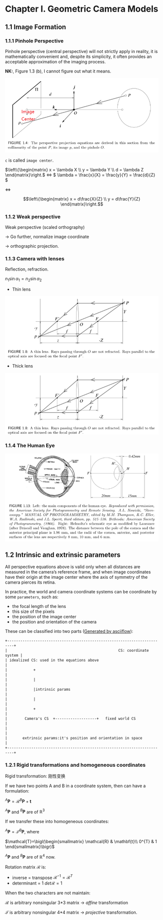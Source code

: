 # Chapter I. Geometric Camera Models

## 1.1 Image Formation

### 1.1.1 Pinhole Perspective

Pinhole perspective (central perspective) will not strictly apply in reality, it is mathematically convenient and, despite its simplicity, it often provides
an acceptable approximation of the imaging process.


**NK:**, Figure 1.3 (b), I cannot figure out what it means.


![pinhole perspective](pics_c1/f_1.4.png)

`c` is called `image center`.

$\left\{\begin{matrix} x = \lambda X  \\ y = \lambda Y \\ d = \lambda Z  \end{matrix}\right.$
$\Leftrightarrow$
$ \lambda = \frac{x}{X} = \frac{y}{Y} = \frac{d}{Z} $

$\Leftrightarrow$

$$\left\{\begin{matrix} x = d\frac{X}{Z} \\ y = d\frac{Y}{Z}  \end{matrix}\right.$$


### 1.1.2 Weak perspective

Weak perspective (scaled orthography)

-> Go further, normalize image coordinate 

-> orthographic projection.

### 1.1.3 Camera with lenses

Reflection, refraction.

$n_{1}\sin\alpha_{1}=n_{2}\sin\alpha_{2}$

* Thin lens

![Thin lens](pics_c1/f_1.8.png)

* Thick lens

![Thick lens](pics_c1/f_1.8.png)

### 1.1.4 The Human Eye

![The Human Eye](pics_c1/f_1.13.png)


## 1.2 Intrinsic and extrinsic parameters

All perspective equations above  is valid only when all distances are measured in the camera’s reference frame, and when image coordinates have their origin at the image center where the axis of symmetry of the camera pierces its retina.

In practice, the world and camera coordinate systems can be coordinate by some `parameters`, such as:

* the focal length of the lens
* this size of the pixels
* the position of the image center
* the position and orientation of the camera

These can be classified into two parts ([Generated by asciiflow](http://asciiflow.com/)):

``` vi 
+-------------------------------------------------------------------------+
|                                                   CS: coordinate system |
| idealized CS: used in the equations above                               |
|            +                                                            |
|            |                                                            |
|            |intrinsic params                                            |
|            |                                                            |
|            +                                                            |
|        Camera's CS  +-------------------+   fixed world CS              |
|                                                                         |
|       extrinsic params:it's position and orientation in space           |
+-------------------------------------------------------------------------+
```


### 1.2.1 Rigid transformations and homogeneous coordinates

Rigid transformation: 刚性变换

If we have two points A and B in a coordinate system, then can have a formulation:

$^{A}\mathbf{P}=\mathcal{R}^{B}\mathbf{P}+\mathbf{t}$

$^{A}\mathbf{P}$ and $^{B}\mathbf{P}$ are of $\mathbb{R}^{3}$

If we transfer these into homogeneous coordinates:

$^{A}\mathbf{P}=\mathcal{T}^{B}\mathbf{P}$, where 

$\mathcal{T}=\bigl(\begin{smallmatrix}
 \mathcal{R} & \mathbf{t}\\
 0^{T}  & 1
\end{smallmatrix}\bigr)$

$^{A}\mathbf{P}$ and $^{B}\mathbf{P}$ are of $\mathbb{R}^{4}$ now.

Rotation matrix $\mathcal{R}$ is:

* inverse = transpose 
$\mathcal{R}^{-1}=\mathcal{R}^{T}$
* determinant = 1 
$det{\mathcal{R}}=1$

When the two characters are not maintain:

$\mathcal{R}$ is arbitrary nonsingular 3*3 matrix -> *affine* transformation

$\mathcal{T}$ is arbitrary nonsingular 4*4 matrix -> *projective* transformation.